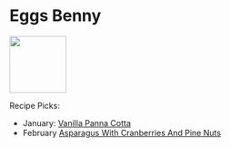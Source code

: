 # Eggs Benny

<img src="http://api.adorable.io/avatars/100/englishmuffin%40flavor.magazine" height="100" width="100" />

Recipe Picks:

- January: [Vanilla Panna Cotta](../recipe/jan/vanilla-panna-cotta.md)
- February [Asparagus With Cranberries And Pine Nuts](../recipe/feb/asparagus-with-cranberries-and-pine-nuts.md)
